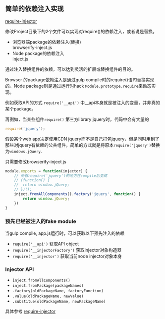 简单的依赖注入实现
----------
[require-injector](https://www.npmjs.com/package/require-injector)

修改Project目录下的2个文件可以实现对require()的依赖注入，或者说是替换。
- 浏览器端package的依赖注入(替换)\
	browserify-inject.js
- Node package的依赖注入\
	inject.js

通过注入替换组件的依赖，可以达到灵活的扩展或替换组件的目的。

Browser 的package依赖注入是通过gulp compile时的require()语句替换实现的。Node package则是通过运行时hack `Module.prototype.require`来动态实现。

例如获取API的方式 `require('__api')` 中__api本身就是被注入的变量，并非真的某个package。

再例如，当某些组件`require()` 第三方library jquery时，代码中会有大量的
```js
require('jquery');
```
假设某个web app决定使用CDN jquery而不是自己打包jquery，但是同时用到了那些对jquery有依赖的公共组件，简单的方式就是将原本`require('jquery')`替换为`windows.jQuery`.

只需要修改browserify-inject.js
```js
module.exports = function(injector) {
	// 所有require('jquery')的地方在compile后变成
	// (function() {
	//	return window.jQuery;
	// })();
	inject.fromAllComponents().factory('jquery', function() {
		return window.jQuery;
	})
}
```
### 预先已经被注入的fake module
当gulp compile, app.js运行时，可以获取以下预先注入的依赖
- `require('__api')` 获取API object
- `require('__injectorFactory')` 获取injector对象构造器
- `require('__injector')` 获取当前node injector对象本身

### Injector API
- `inject.fromAllComponents()`
- `inject.fromPackage(packageNames)`
- `.factory(oldPackageName, factoryFunction)`
- `.value(oldPackageName, newValue)`
- `.substitue(oldPackageName, newPackageName)`

具体参考
[require-injector](https://www.npmjs.com/package/require-injector)
